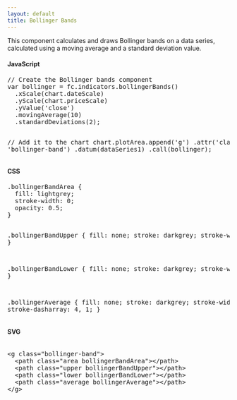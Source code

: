 ```yaml
---
layout: default
title: Bollinger Bands
---
```


This component calculates and draws Bollinger bands on a data series, calculated using a moving average and a standard deviation value.

<div id="example_bollinger" class="chart"> </div>

<div class="tabs">
  <div>
    <h4>JavaScript</h4>
<pre>
// Create the Bollinger bands component
var bollinger = fc.indicators.bollingerBands()
  .xScale(chart.dateScale)
  .yScale(chart.priceScale)
  .yValue('close')
  .movingAverage(10)
  .standardDeviations(2);

// Add it to the chart
chart.plotArea.append('g')
  .attr('class', 'bollinger-band')
  .datum(dataSeries1)
  .call(bollinger);
</pre>
  </div>
  <div>
    <h4>CSS</h4>
<pre>
.bollingerBandArea {
  fill: lightgrey;
  stroke-width: 0;
  opacity: 0.5;
}

.bollingerBandUpper {
  fill: none;
  stroke: darkgrey;
  stroke-width: 2;
}

.bollingerBandLower {
  fill: none;
  stroke: darkgrey;
  stroke-width: 2;
}

.bollingerAverage {
  fill: none;
  stroke: darkgrey;
  stroke-width: 1;
  stroke-dasharray: 4, 1;
}
</pre>
  </div>
  <div>
    <h4>SVG</h4>
<xmp>
<g class="bollinger-band">
  <path class="area bollingerBandArea"></path>
  <path class="upper bollingerBandUpper"></path>
  <path class="lower bollingerBandLower"></path>
  <path class="average bollingerAverage"></path>
</g>
</xmp>
  </div>
</div>

<script type="text/javascript">
  var chart = createPlotArea(dataSeries1, '#example_bollinger');

  // Create the OHLC series
  var ohlc = fc.series.ohlc()
    .xScale(chart.dateScale)
    .yScale(chart.priceScale);

  // Add the primary OHLC series
  chart.plotArea.selectAll('.series').remove();
  chart.plotArea.append('g')
    .attr('class', 'series')
    .datum(dataSeries1)
    .call(ohlc);

  // Create the Bollinger bands component
  var bollinger = fc.indicators.bollingerBands()
    .xScale(chart.dateScale)
    .yScale(chart.priceScale)
    .yValue('close')
    .movingAverage(10)
    .standardDeviations(2);

  // Add it to the chart
  chart.plotArea.append('g')
    .attr('class', 'bollinger-band')
    .datum(dataSeries1)
    .call(bollinger);
</script>
